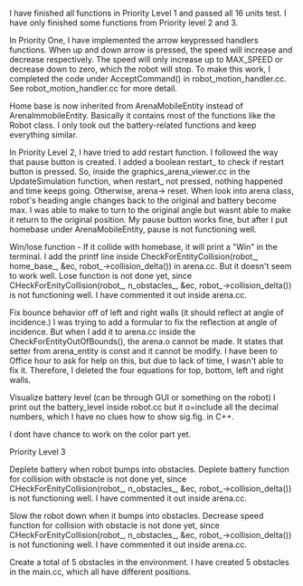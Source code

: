 I have finished all functions in Priority Level 1 and passed all 16 units test. I have only finished some functions from Priority level 2 and 3.

In Priority One, I have implemented the arrow keypressed handlers functions. When up and down arrow is pressed, the speed will increase and decrease respectively. The speed will only increase up to MAX_SPEED or decrease down to zero, which the robot will stop. To make this work, I completed the code under AcceptCommand() in robot_motion_handler.cc. See robot_motion_handler.cc for more detail.

Home base is now inherited from ArenaMobileEntity instead of ArenaImmobileEntity. Basically it contains most of the functions like the Robot class. I only took out the battery-related functions and keep everything similar.

In Priority Level 2, I have tried to add restart function. I followed the way that pause button is created. I added a boolean restart_ to check if restart button is pressed. So, inside the graphics_arena_viewer.cc in the UpdateSimulation function, when restart_ not pressed, nothing happened and time keeps going. Otherwise, arena-> reset. When look into arena class, robot's heading angle changes back to the original and battery become max. I was able to make to turn to the original angle but wasnt able to make it return to the original position. My pause button works fine, but after I put homebase under ArenaMobileEntity, pause is not functioning well.

Win/lose function - If it collide with homebase, it will print a "Win" in the terminal. I add the printf line inside CheckForEntityCollision(robot_, home_base_, &ec, robot_->collision_delta()) in arena.cc. But it doesn't seem to work well. Lose function is not done yet, since CHeckForEnityCollision(robot_, n_obstacles_, &ec, robot_->collision_delta()) is not functioning well. I have commented it out inside arena.cc.

Fix bounce behavior off of left and right walls (it should reflect at angle of incidence.)
I was trying to add a formular to fix the reflection at angle of incidence. But when I add it to arena.cc inside the CheckForEntityOutOfBounds(), the arena.o cannot be made. It states that setter from arena_entity is const and it cannot be modify. I have been to Office hour to ask for help on this, but due to lack of time, I wasn't able to fix it. Therefore, I deleted the four equations for top, bottom, left and right walls.

Visualize battery level (can be through GUI or something on the robot)
I print out the battery_level inside robot.cc but it o=include all the decimal numbers, which I have no clues how to show sig.fig. in C++. 

I dont have chance to work on the color part yet.

Priority Level 3

Deplete battery when robot bumps into obstacles.
Deplete battery function for collision with obstacle is not done yet, since CHeckForEnityCollision(robot_, n_obstacles_, &ec, robot_->collision_delta()) is not functioning well. I have commented it out inside arena.cc.

Slow the robot down when it bumps into obstacles.
Decrease speed function for collision with obstacle is not done yet, since CHeckForEnityCollision(robot_, n_obstacles_, &ec, robot_->collision_delta()) is not functioning well. I have commented it out inside arena.cc.

Create a total of 5 obstacles in the environment.
I have created 5 obstacles in the main.cc, which all have different positions.
